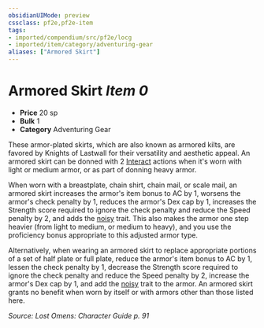 ```yaml
---
obsidianUIMode: preview
cssclass: pf2e,pf2e-item
tags:
- imported/compendium/src/pf2e/locg
- imported/item/category/adventuring-gear
aliases: ["Armored Skirt"]
---
```

# Armored Skirt *Item 0*  

- **Price** 20 sp
- **Bulk** 1
- **Category** Adventuring Gear

These armor-plated skirts, which are also known as armored kilts, are favored by Knights of Lastwall for their versatility and aesthetic appeal. An armored skirt can be donned with 2 [Interact](interact.md) actions when it's worn with light or medium armor, or as part of donning heavy armor.

When worn with a breastplate, chain shirt, chain mail, or scale mail, an armored skirt increases the armor's item bonus to AC by 1, worsens the armor's check penalty by 1, reduces the armor's Dex cap by 1, increases the Strength score required to ignore the check penalty and reduce the Speed penalty by 2, and adds the [noisy](noisy.md) trait. This also makes the armor one step heavier (from light to medium, or medium to heavy), and you use the proficiency bonus appropriate to this adjusted armor type.

Alternatively, when wearing an armored skirt to replace appropriate portions of a set of half plate or full plate, reduce the armor's item bonus to AC by 1, lessen the check penalty by 1, decrease the Strength score required to ignore the check penalty and reduce the Speed penalty by 2, increase the armor's Dex cap by 1, and add the [noisy](noisy.md) trait to the armor. An armored skirt grants no benefit when worn by itself or with armors other than those listed here.

*Source: Lost Omens: Character Guide p. 91*